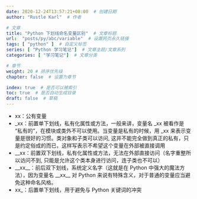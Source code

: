 ```yaml
---
date: 2020-12-24T13:57:21+08:00  # 创建日期
author: "Rustle Karl"  # 作者

# 文章
title: "Python 下划线命名变量区别"  # 文章标题
url:  "posts/py/abc/variable"  # 设置网页永久链接
tags: [ "python" ]  # 自定义标签
series: [ "Python 学习笔记"]  # 文章主题/文章系列
categories: [ "学习笔记"]  # 文章分类

# 章节
weight: 20 # 排序优先级
chapter: false  # 设置为章节

index: true  # 是否可以被索引
toc: true  # 是否自动生成目录
draft: false  # 草稿
---
```


- xx：公有变量
- _xx：前置单下划线，私有化属性或方法，一般来讲，变量名 _xx 被看作是 “私有的”，在模块或类外不可以使用。当变量是私有的时候，用 _xx 来表示变量是很好的习惯。类对象和子类可以访问, 这并不能完全做到真正的私有，只是约定俗成的而已，这样写表示不希望这个变量在外部被直接调用
- __xx：前置双下划线，私有化属性或方法，无法在外部直接访问（名字重整所以访问不到, 只能是允许这个类本身进行访问，连子类也不可以）
- \_\_xx\_\_：前后双下划线，系统定义名字（这就是在 Python 中强大的魔法方法），因为变量名 \_\_xx\_\_ 对 Python 来说有特殊含义，对于普通的变量应当避免这种命名风格。
- xx_：后置单下划线，用于避免与 Python 关键词的冲突
